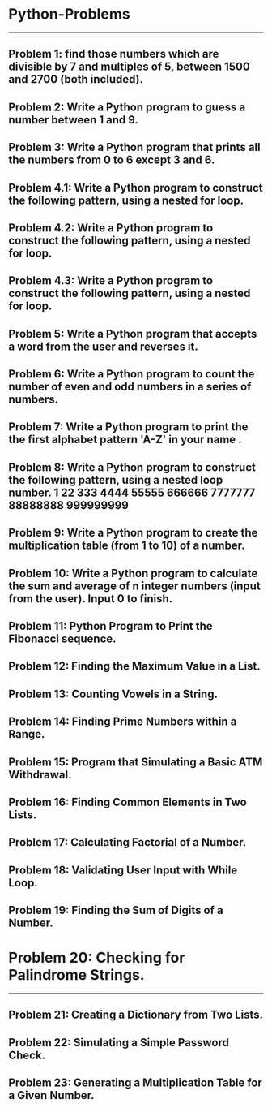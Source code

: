 # Python-Problems
------------------
Problem 1: find those numbers which are divisible by 7 and multiples of 5, between 1500 and 2700 (both included).
-----------------------------------------------------------------------------------------------------------------
Problem 2: Write a Python program to guess a number between 1 and 9.
--------------------------------------------------------------------
Problem 3: Write a Python program that prints all the numbers from 0 to 6 except 3 and 6.
-----------------------------------------------------------------------------------------
Problem 4.1: Write a Python program to construct the following pattern, using a nested for loop.
------------------------------------------------------------------------------------------------
Problem 4.2: Write a Python program to construct the following pattern, using a nested for loop.
------------------------------------------------------------------------------------------------
Problem 4.3: Write a Python program to construct the following pattern, using a nested for loop.
------------------------------------------------------------------------------------------------
Problem 5: Write a Python program that accepts a word from the user and reverses it. 
------------------------------------------------------------------------------------
Problem 6: Write a Python program to count the number of even and odd numbers in a series of numbers.
-----------------------------------------------------------------------------------------------------
Problem 7: Write a Python program to print the the first alphabet pattern 'A-Z' in your name .
------------------------------------------------------------------------------------------------
Problem 8: Write a Python program to construct the following pattern, using a nested loop number.
1 22 333 4444 55555 666666 7777777 88888888 999999999
-------------------------------------------------------------------------------------------------
Problem 9: Write a Python program to create the multiplication table (from 1 to 10) of a number.
------------------------------------------------------------------------------------------------
Problem 10: Write a Python program to calculate the sum and average of n integer numbers (input from the user). Input 0 to finish.
----------------------------------------------------------------------------------------------------------------------------------
Problem 11: Python Program to Print the Fibonacci sequence.
-----------------------------------------------------------
Problem 12: Finding the Maximum Value in a List.
------------------------------------------------
Problem 13: Counting Vowels in a String.
----------------------------------------
Problem 14: Finding Prime Numbers within a Range.
-------------------------------------------------
Problem 15: Program that Simulating a Basic ATM Withdrawal.
-----------------------------------------------------------
Problem 16: Finding Common Elements in Two Lists.
-------------------------------------------------
Problem 17: Calculating Factorial of a Number.
----------------------------------------------
Problem 18: Validating User Input with While Loop.
--------------------------------------------------
Problem 19: Finding the Sum of Digits of a Number.
--------------------------------------------------
# Problem 20: Checking for Palindrome Strings.
--------------------------------------------
Problem 21: Creating a Dictionary from Two Lists.
-------------------------------------------------
Problem 22: Simulating a Simple Password Check.
-----------------------------------------------
Problem 23: Generating a Multiplication Table for a Given Number.
------------------------------------------------------------------

